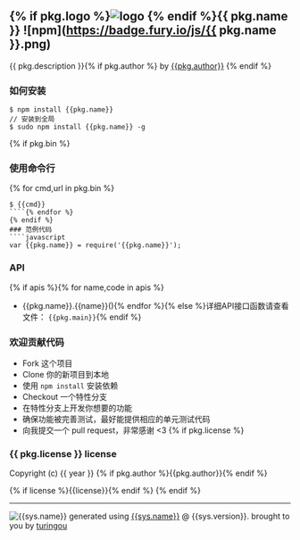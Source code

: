## {% if pkg.logo %}![logo]({{pkg.logo}}) {% endif %}{{ pkg.name }} ![npm](https://badge.fury.io/js/{{ pkg.name }}.png)

{{ pkg.description }}{% if pkg.author %} by [{{pkg.author}}](https://npmjs.org/~{{pkg.author}}) {% endif %}

### 如何安装
````
$ npm install {{pkg.name}}
// 安装到全局
$ sudo npm install {{pkg.name}} -g
````
{% if pkg.bin %}
### 使用命令行
{% for cmd,url in pkg.bin %}
````
$ {{cmd}}
````{% endfor %}
{% endif %}
### 范例代码
````javascript
var {{pkg.name}} = require('{{pkg.name}}');
````

### API
{% if apis %}{% for name,code in apis %}
- {{pkg.name}}.{{name}}(){% endfor %}{% else %}详细API接口函数请查看文件： `{{pkg.main}}`{% endif %}

### 欢迎贡献代码
- Fork 这个项目
- Clone 你的新项目到本地
- 使用 `npm install` 安装依赖
- Checkout 一个特性分支
- 在特性分支上开发你想要的功能
- 确保功能被完善测试，最好能提供相应的单元测试代码
- 向我提交一个 pull request，非常感谢 <3
{% if pkg.license %}
### {{ pkg.license }} license
Copyright (c) {{ year }} {% if pkg.author %}{{pkg.author}}{% endif %}

{% if license %}{{license}}{% endif %}
{% endif %}

---
![{{sys.name}}]({{sys.logo}})
generated using [{{sys.name}}]({{sys.repository.url}}) @ {{sys.version}}. brought to you by [turingou](https://github.com/turingou)